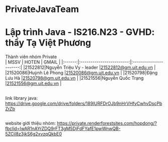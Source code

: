 # PrivateJavaTeam
# Lập trình Java - IS216.N23 - GVHD: thầy Tạ Việt Phương
Thành viên nhóm Private  
|  MSSV  |          HOTEN           |          GMAIL         |
|:------:|:------------------------:|:----------------------:|
|21522812|Nguyễn Triệu Vy - leader  |21522812@gm.uit.edu.vn  |
|21520086|Huỳnh Lê Phong            |21520086@gm.uit.edu.vn  |
|21520798|Đặng Lưu Hà	              |21520798@gm.uit.edu.vn  |
|21521556|Nguyễn Quốc Trạng         |21521556@gm.uit.edu.vn  |

##
link library java: https://drive.google.com/drive/folders/189lURFDrOJb9nHrVHfyCwhvDscPbZrZb
##
website giới thiệu nhóm: https://private.renderforestsites.com/hopdong/?fbclid=IwAR1nAYrZDQ9rFT3gM5DjFdFYafE1pwWnwQB-5ZCil8z3jkS6g2xvzqQkbE0


